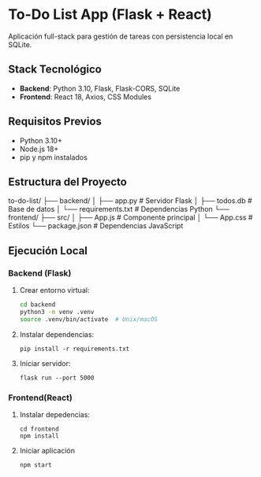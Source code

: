 # To-Do List App (Flask + React)

Aplicación full-stack para gestión de tareas con persistencia local en SQLite.

## Stack Tecnológico
- **Backend**: Python 3.10, Flask, Flask-CORS, SQLite
- **Frontend**: React 18, Axios, CSS Modules

## Requisitos Previos
- Python 3.10+
- Node.js 18+
- pip y npm instalados

## Estructura del Proyecto
to-do-list/
├── backend/
│ ├── app.py # Servidor Flask
│ ├── todos.db # Base de datos
│ └── requirements.txt # Dependencias Python
└── frontend/
├── src/
│ ├── App.js # Componente principal
│ └── App.css # Estilos
└── package.json # Dependencias JavaScript

## Ejecución Local
### Backend (Flask)
1. Crear entorno virtual:
   ```bash
   cd backend
   python3 -m venv .venv
   source .venv/bin/activate  # Unix/macOS
   ```
2. Instalar dependencias:
   ```
   pip install -r requirements.txt
   ```


3. Iniciar servidor:
   ````
   flask run --port 5000
   ````


### Frontend(React)

1. Instalar depedencias:
   ````
   cd frontend
   npm install
   ````
2. Iniciar aplicación
   ````
   npm start
   ````
